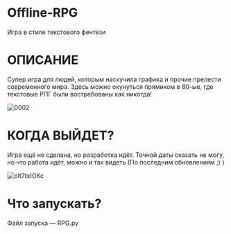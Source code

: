 # Offline-RPG
Игра в стиле текстового фентези
# ОПИСАНИЕ
Супер игра для людей, которым наскучила графика и прочие прелести современного мира. Здесь можно окунуться прямиком в 80-ые, где текстовые РПГ были востребованы как никогда!

![0002](https://user-images.githubusercontent.com/86229920/175379428-7ca692c4-ddae-4c9a-ac4a-00dcc8d1964a.png)


# КОГДА ВЫЙДЕТ?
Игра ещё не сделана, но разработка идёт. Точной даты сказать не могу, но что работа идёт, можно и так видеть (По последним обновлениям ;) )

![olt7txIOKc](https://user-images.githubusercontent.com/86229920/174169079-58af967e-0bdd-4cfc-a119-eacde2b9d569.png)

# Что запускать?
Файл запуска — RPG.py
